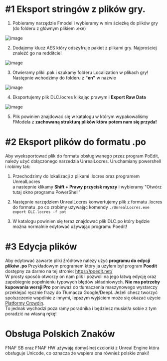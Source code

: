 # #1 Eksport stringów z plików gry.

1. Pobieramy narzędzie Fmodel i wybieramy w nim ścieżkę do plików gry (do folderu z głównym plikiem .exe)

![image](https://github.com/Shieldowskyy/spolszczenie-fnaf-sb/assets/32707076/27642dfb-7230-47c4-8d94-31c1f46945d1)

2. Dodajemy klucz AES który odszyfruje pakiet z plikami gry. Najprościej znaleźć go na redditcie!

![image](https://github.com/Shieldowskyy/spolszczenie-fnaf-sb/assets/32707076/d308401a-b7f7-4ee7-b533-f5421b0e58e1)

3. Otwieramy pliki .pak i szukamy folderu Localization w plikach gry! Następnie wchodzimy do folderu z **"en"** w nazwie

![image](https://github.com/Shieldowskyy/spolszczenie-fnaf-sb/assets/32707076/099c1c20-9116-4ec2-80b4-a871f697c92d)

4. Eksportujemy plik DLC.locres klikając prawym i **Export Raw Data**

![image](https://github.com/Shieldowskyy/spolszczenie-fnaf-sb/assets/32707076/f76b6c7b-6e8e-44b7-b1df-3d1ec890bbb3)

5. Plik powinien znajdować się w katalogu w którym wypakowaliśmy FModela z **zachowaną strukturą plików która potem nam się przyda!**

# #2 Eksport plików do formatu .po
Aby wyeksportować plik do formatu obsługiwanego przez program PoEdit, należy użyć dołączonego narzedzia UnrealLocres. Uruchamiany powershell i robimy tak:

1. Przechodzimy do lokalizacji z plikami .locres oraz programem UnrealLocres\
 a nastepnie klikamy **Shift + Prawy przycisk myszy** i wybieramy "Otwórz tutaj okno programu PowerShell"

2. Następnie narzędziem UnrealLocres konwertujemy plik z formatu .locres do formatu .po co zrobimy używając komendy ```./UnrealLocres.exe export DLC.locres -f pot```

3. W katalogu powinien się teraz znajdować plik DLC.po który będzie można normalnie edytować używając programu Poedit!

# #3 Edycja plików
Aby edytować zawarte pliki źródłowe należy użyć **programu do edycji plików .po**
Przykładowym programem który ja użyłem był program **Poedit** dostępny za darmo na tej stronie: https://poedit.net/
<br />W prosty sposób otworzy on nam plik i pozwoli na jego łatwą edycję oraz zapobiegnie popełnieniu typowych błędów składniowych.
**Nie ma potrzeby kupowania wersji Pro** ponieważ do tłumaczenia maszynowego wystarczy przeklejać ręcznie frazy do Tłumacza Google/Deepl.
Jeżeli chesz tworzyć spolszczenie wspólnie z innymi, lepszym wyjściem może się okazać użycie [Platformy Crowdin](https://crowdin.com/project/spolszczenie-fnaf-sb/pl).\
To jednak wychodzi poza ramy poradnika i będziesz musiał/a sobie z tym poradzić na własną rękę!


# Obsługa Polskich Znaków
FNAF SB oraz FNAF HW używają domyślnej czcionki z Unreal Engine która obsługuje Unicode, co oznacza że wspiera ona również polskie znaki!
